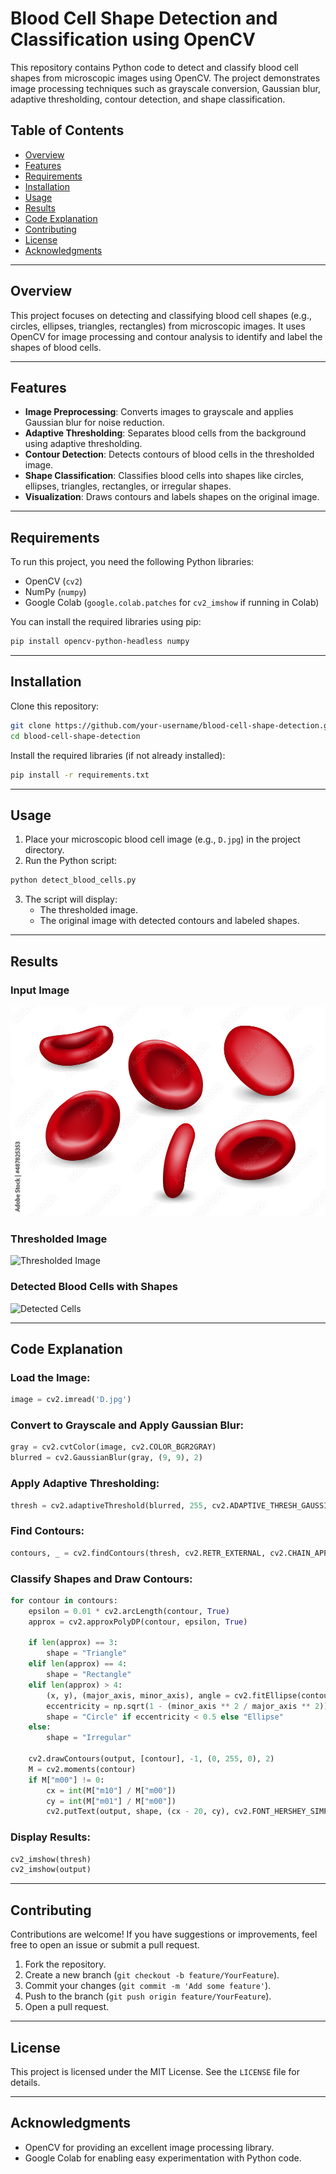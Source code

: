 # Blood Cell Shape Detection and Classification using OpenCV

This repository contains Python code to detect and classify blood cell shapes from microscopic images using OpenCV. The project demonstrates image processing techniques such as grayscale conversion, Gaussian blur, adaptive thresholding, contour detection, and shape classification.

## Table of Contents
- [Overview](#overview)
- [Features](#features)
- [Requirements](#requirements)
- [Installation](#installation)
- [Usage](#usage)
- [Results](#results)
- [Code Explanation](#code-explanation)
- [Contributing](#contributing)
- [License](#license)
- [Acknowledgments](#acknowledgments)

---

## Overview
This project focuses on detecting and classifying blood cell shapes (e.g., circles, ellipses, triangles, rectangles) from microscopic images. It uses OpenCV for image processing and contour analysis to identify and label the shapes of blood cells.

---

## Features
- **Image Preprocessing**: Converts images to grayscale and applies Gaussian blur for noise reduction.
- **Adaptive Thresholding**: Separates blood cells from the background using adaptive thresholding.
- **Contour Detection**: Detects contours of blood cells in the thresholded image.
- **Shape Classification**: Classifies blood cells into shapes like circles, ellipses, triangles, rectangles, or irregular shapes.
- **Visualization**: Draws contours and labels shapes on the original image.

---

## Requirements
To run this project, you need the following Python libraries:
- OpenCV (`cv2`)
- NumPy (`numpy`)
- Google Colab (`google.colab.patches` for `cv2_imshow` if running in Colab)

You can install the required libraries using pip:
```bash
pip install opencv-python-headless numpy
```

---

## Installation
Clone this repository:
```bash
git clone https://github.com/your-username/blood-cell-shape-detection.git
cd blood-cell-shape-detection
```
Install the required libraries (if not already installed):
```bash
pip install -r requirements.txt
```

---

## Usage
1. Place your microscopic blood cell image (e.g., `D.jpg`) in the project directory.
2. Run the Python script:
```bash
python detect_blood_cells.py
```
3. The script will display:
   - The thresholded image.
   - The original image with detected contours and labeled shapes.

---

## Results
### Input Image
![Input Image](images/input.jpg)

### Thresholded Image
![Thresholded Image](images/thresholded.jpg)

### Detected Blood Cells with Shapes
![Detected Cells](images/detected.jpg)

---

## Code Explanation
### Load the Image:
```python
image = cv2.imread('D.jpg')
```
### Convert to Grayscale and Apply Gaussian Blur:
```python
gray = cv2.cvtColor(image, cv2.COLOR_BGR2GRAY)
blurred = cv2.GaussianBlur(gray, (9, 9), 2)
```
### Apply Adaptive Thresholding:
```python
thresh = cv2.adaptiveThreshold(blurred, 255, cv2.ADAPTIVE_THRESH_GAUSSIAN_C, cv2.THRESH_BINARY_INV, 11, 2)
```
### Find Contours:
```python
contours, _ = cv2.findContours(thresh, cv2.RETR_EXTERNAL, cv2.CHAIN_APPROX_SIMPLE)
```
### Classify Shapes and Draw Contours:
```python
for contour in contours:
    epsilon = 0.01 * cv2.arcLength(contour, True)
    approx = cv2.approxPolyDP(contour, epsilon, True)
    
    if len(approx) == 3:
        shape = "Triangle"
    elif len(approx) == 4:
        shape = "Rectangle"
    elif len(approx) > 4:
        (x, y), (major_axis, minor_axis), angle = cv2.fitEllipse(contour)
        eccentricity = np.sqrt(1 - (minor_axis ** 2 / major_axis ** 2))
        shape = "Circle" if eccentricity < 0.5 else "Ellipse"
    else:
        shape = "Irregular"
    
    cv2.drawContours(output, [contour], -1, (0, 255, 0), 2)
    M = cv2.moments(contour)
    if M["m00"] != 0:
        cx = int(M["m10"] / M["m00"])
        cy = int(M["m01"] / M["m00"])
        cv2.putText(output, shape, (cx - 20, cy), cv2.FONT_HERSHEY_SIMPLEX, 0.5, (255, 0, 0), 2)
```
### Display Results:
```python
cv2_imshow(thresh)
cv2_imshow(output)
```

---

## Contributing
Contributions are welcome! If you have suggestions or improvements, feel free to open an issue or submit a pull request.

1. Fork the repository.
2. Create a new branch (`git checkout -b feature/YourFeature`).
3. Commit your changes (`git commit -m 'Add some feature'`).
4. Push to the branch (`git push origin feature/YourFeature`).
5. Open a pull request.

---

## License
This project is licensed under the MIT License. See the `LICENSE` file for details.

---

## Acknowledgments
- OpenCV for providing an excellent image processing library.
- Google Colab for enabling easy experimentation with Python code.
